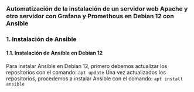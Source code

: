 ### Automatización de la instalación de un servidor web Apache y otro servidor con Grafana y Promethous en Debian 12 con Ansible 
### 1. Instalación de Ansible
#### 1.1. Instalación de Ansible en Debian 12
Para instalar Ansible en Debian 12, primero debemos actualizar los repositorios con el comando:
``` apt update ```
Una vez actualizados los repositorios, procedemos a instalar Ansible con el comando:
``` apt install ansible ```

